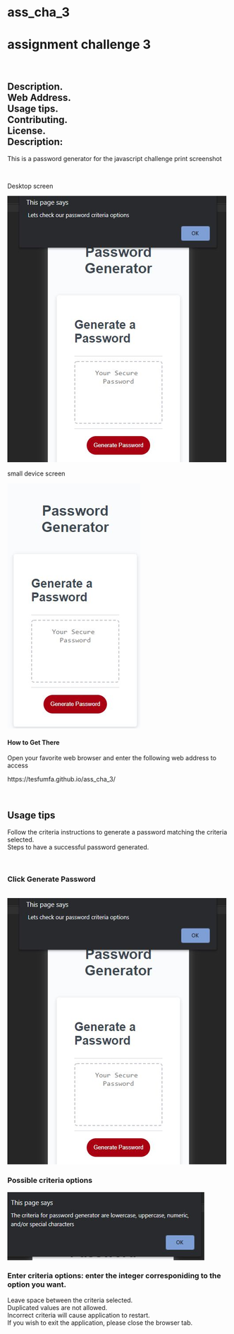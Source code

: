 # ass_cha_3
<h1>assignment challenge 3</h1><br/>
<h2> Description.<br/>
    Web Address.<br/>
    Usage tips.<br/>
    Contributing.<br/>
    License.<br/>
Description:</h2> <p>This is a password generator for the javascript challenge print screenshot</p>
<br/><p>Desktop screen</p>
<img src="assets/images/click-generate-password.JPG" ><br>
<p>small device screen</p>
<img src="assets/images/landing-page-smaller-screen.JPG" ><br>
<h4>How to Get There</h4>
<p>Open your favorite web browser and enter the following web address to access<br/>
<p> https://tesfumfa.github.io/ass_cha_3/</p>
<br/><h2>Usage tips</h2><p>Follow the criteria instructions to generate a password matching the criteria selected.<br/>
    Steps to have a successful password generated.</p><br/><h3>Click Generate Password</h3><br/>
    <img src="assets/images/click-generate-password.JPG" ><br>
    <h3>Possible criteria options</h3><img src="assets/images/criteria-options.JPG" >
    <h3>Enter criteria options: enter the integer corresponiding to the option you want.</h3>
    <p>Leave space between the criteria selected.<br/>
Duplicated values are not allowed.<br/>
Incorrect criteria will cause application to restart.<br/>
If you wish to exit the application, please close the browser tab.</p>

